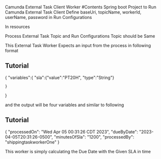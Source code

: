 Camunda External Task Client Worker
#Contents
Spring boot Project to Run Camunda External Task Client 
Define baseUri, topicName, workerId, userName, password in Run Configurations

In resources 

Process External Task Topic and Run Configurations Topic should be Same 

This External Task Worker Expects an input from the process in following format 
## Tutorial

{
    "variables":{
        "sla":{"value":"PT20H", "type":"String"}

    }
}

and the output will be four variables and similar to following 
## Tutorial

{
    "processedOn": "Wed Apr 05 00:31:26 CDT 2023",
    "dueByDate": "2023-04-05T20:31:26-0500",
    "minutesOfSla": "1200",
    "processedBy": "shippingtaskworkerOne"
}

This worker is simply calculating the Due Date with the Given SLA in time



